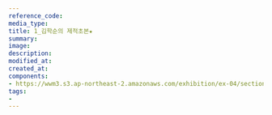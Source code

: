 ```yaml
---
reference_code:
media_type:
title: 1_김학순의 제적초본★
summary:
image:
description:
modified_at:
created_at:
components:
- https://wwm3.s3.ap-northeast-2.amazonaws.com/exhibition/ex-04/section-02/1_김학순의+제적초본★.jpg
tags:
-
---
```

